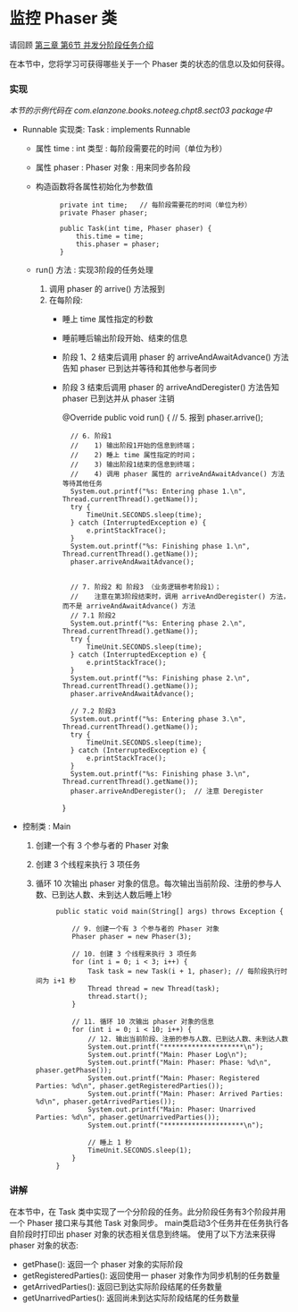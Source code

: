 监控 Phaser 类
====

请回顾 [第三章 第6节 并发分阶段任务介绍](../3线程同步工具/06并发分阶段任务.html)

在本节中，您将学习可获得哪些关于一个 Phaser 类的状态的信息以及如何获得。


### 实现

*本节的示例代码在 com.elanzone.books.noteeg.chpt8.sect03 package中*


* Runnable 实现类: Task : implements Runnable

    * 属性 time : int 类型 : 每阶段需要花的时间（单位为秒）
    * 属性 phaser : Phaser 对象 : 用来同步各阶段
    * 构造函数将各属性初始化为参数值

                private int time;   // 每阶段需要花的时间（单位为秒）
                private Phaser phaser;

                public Task(int time, Phaser phaser) {
                    this.time = time;
                    this.phaser = phaser;
                }

    * run() 方法 : 实现3阶段的任务处理
        1. 调用 phaser 的 arrive() 方法报到
        2. 在每阶段:
            * 睡上 time 属性指定的秒数
            * 睡前睡后输出阶段开始、结束的信息
            * 阶段 1、2 结束后调用 phaser 的 arriveAndAwaitAdvance() 方法告知 phaser 已到达并等待和其他参与者同步
            * 阶段 3 结束后调用 phaser 的 arriveAndDeregister() 方法告知 phaser 已到达并从 phaser 注销

                @Override
                public void run() {
                    // 5. 报到
                    phaser.arrive();

                    // 6. 阶段1
                    //    1) 输出阶段1开始的信息到终端；
                    //    2) 睡上 time 属性指定的时间；
                    //    3) 输出阶段1结束的信息到终端；
                    //    4) 调用 phaser 属性的 arriveAndAwaitAdvance() 方法等待其他任务
                    System.out.printf("%s: Entering phase 1.\n", Thread.currentThread().getName());
                    try {
                        TimeUnit.SECONDS.sleep(time);
                    } catch (InterruptedException e) {
                        e.printStackTrace();
                    }
                    System.out.printf("%s: Finishing phase 1.\n", Thread.currentThread().getName());
                    phaser.arriveAndAwaitAdvance();


                    // 7. 阶段2 和 阶段3 （业务逻辑参考阶段1）；
                    //    注意在第3阶段结束时，调用 arriveAndDeregister() 方法，而不是 arriveAndAwaitAdvance() 方法
                    // 7.1 阶段2
                    System.out.printf("%s: Entering phase 2.\n", Thread.currentThread().getName());
                    try {
                        TimeUnit.SECONDS.sleep(time);
                    } catch (InterruptedException e) {
                        e.printStackTrace();
                    }
                    System.out.printf("%s: Finishing phase 2.\n", Thread.currentThread().getName());
                    phaser.arriveAndAwaitAdvance();

                    // 7.2 阶段3
                    System.out.printf("%s: Entering phase 3.\n", Thread.currentThread().getName());
                    try {
                        TimeUnit.SECONDS.sleep(time);
                    } catch (InterruptedException e) {
                        e.printStackTrace();
                    }
                    System.out.printf("%s: Finishing phase 3.\n", Thread.currentThread().getName());
                    phaser.arriveAndDeregister();  // 注意 Deregister
                }

* 控制类 : Main

    1. 创建一个有 3 个参与者的 Phaser 对象
    2. 创建 3 个线程来执行 3 项任务
    3. 循环 10 次输出 phaser 对象的信息。每次输出当前阶段、注册的参与人数、已到达人数、未到达人数后睡上1秒

                public static void main(String[] args) throws Exception {

                    // 9. 创建一个有 3 个参与者的 Phaser 对象
                    Phaser phaser = new Phaser(3);

                    // 10. 创建 3 个线程来执行 3 项任务
                    for (int i = 0; i < 3; i++) {
                        Task task = new Task(i + 1, phaser); // 每阶段执行时间为 i+1 秒
                        Thread thread = new Thread(task);
                        thread.start();
                    }

                    // 11. 循环 10 次输出 phaser 对象的信息
                    for (int i = 0; i < 10; i++) {
                        // 12. 输出当前阶段、注册的参与人数、已到达人数、未到达人数
                        System.out.printf("********************\n");
                        System.out.printf("Main: Phaser Log\n");
                        System.out.printf("Main: Phaser: Phase: %d\n", phaser.getPhase());
                        System.out.printf("Main: Phaser: Registered Parties: %d\n", phaser.getRegisteredParties());
                        System.out.printf("Main: Phaser: Arrived Parties: %d\n", phaser.getArrivedParties());
                        System.out.printf("Main: Phaser: Unarrived Parties: %d\n", phaser.getUnarrivedParties());
                        System.out.printf("********************\n");

                        // 睡上 1 秒
                        TimeUnit.SECONDS.sleep(1);
                    }
                }


### 讲解

在本节中，在 Task 类中实现了一个分阶段的任务。此分阶段任务有3个阶段并用一个 Phaser 接口来与其他 Task 对象同步。
main类启动3个任务并在任务执行各自阶段时打印出 phaser 对象的状态相关信息到终端。
使用了以下方法来获得 phaser 对象的状态:

* getPhase(): 返回一个 phaser 对象的实际阶段
* getRegisteredParties(): 返回使用一 phaser 对象作为同步机制的任务数量
* getArrivedParties(): 返回已到达实际阶段结尾的任务数量
* getUnarrivedParties(): 返回尚未到达实际阶段结尾的任务数量

